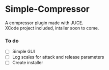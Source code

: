 # Simple-Compressor

A compressor plugin made with JUCE.\
XCode project included, intaller soon to come.

### To do
- [ ] Simple GUI
- [ ] Log scales for attack and release parameters
- [ ] Create installer
